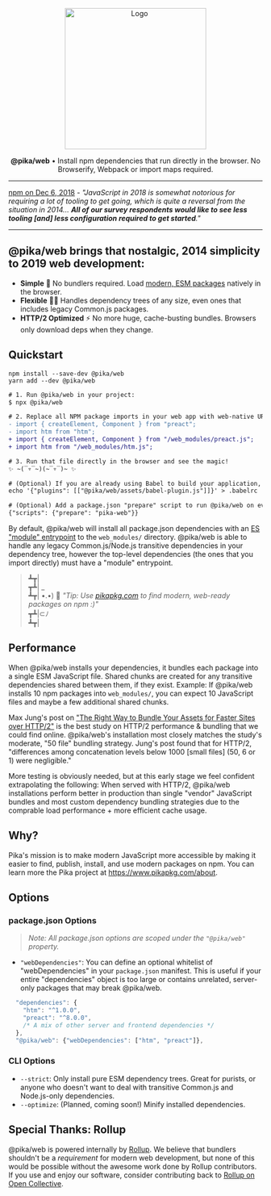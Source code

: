 <p align="center">
  <img alt="Logo" src="https://next.pikapkg.com/static/img/pika-web-logo.png" width="280">
</p>

<p align="center">
   <strong>@pika/web</strong> • Install npm dependencies that run directly in the browser. No Browserify, Webpack or import maps required.
</p>


---

[npm on Dec 6, 2018](https://medium.com/npm-inc/this-year-in-javascript-2018-in-review-and-npms-predictions-for-2019-3a3d7e5298ef) - *"JavaScript in 2018 is somewhat notorious for requiring a lot of tooling to get going, which is quite a reversal from the situation in 2014... **All of our survey respondents would like to see less tooling [and] less configuration required to get started**."*

---


## @pika/web brings that nostalgic, 2014 simplicity to 2019 web development:

- **Simple** 💪 No bundlers required. Load [modern, ESM packages](http://pikapkg.com) natively in the browser.
- **Flexible** 🧘‍♂️ Handles dependency trees of any size, even ones that includes legacy Common.js packages.
- **HTTP/2 Optimized** ⚡️ No more huge, cache-busting bundles. Browsers only download deps when they change.


## Quickstart

```
npm install --save-dev @pika/web
yarn add --dev @pika/web
```

```diff
# 1. Run @pika/web in your project:
$ npx @pika/web

# 2. Replace all NPM package imports in your web app with web-native URLs:
- import { createElement, Component } from "preact";
- import htm from "htm";
+ import { createElement, Component } from "/web_modules/preact.js";
+ import htm from "/web_modules/htm.js";

# 3. Run that file directly in the browser and see the magic! 
✨ ~(‾▿‾~)(~‾▿‾)~ ✨

# (Optional) If you are already using Babel to build your application, skip "Step 2" and use our plugin to rewrite your package imports automatically:
echo '{"plugins": [["@pika/web/assets/babel-plugin.js"]]}' > .babelrc

# (Optional) Add a package.json "prepare" script to run @pika/web on every npm install:
{"scripts": {"prepare": "pika-web"}}
```

By default, @pika/web will install all package.json dependencies with an [ES "module" entrypoint](https://github.com/rollup/rollup/wiki/pkg.module) to the `web_modules/` directory. @pika/web is able to handle any legacy Common.js/Node.js transitive dependencies in your dependency tree, however the top-level dependencies (the ones that you import directly) must have a "module" entrypoint.
 
> ┻┳|  
> ┳┻| _  
> ┻┳| •.•) 💬 *"Tip: Use [pikapkg.com](https://www.pikapkg.com) to find modern, web-ready packages on npm :)"*  
> ┳┻|⊂ﾉ     
> ┻┳|  



## Performance

When @pika/web installs your dependencies, it bundles each package into a single ESM JavaScript file. Shared chunks are created for any transitive dependencies shared between them, if they exist. Example: If @pika/web installs 10 npm packages into `web_modules/`, you can expect 10 JavaScript files and maybe a few additional shared chunks.

Max Jung's post on ["The Right Way to Bundle Your Assets for Faster Sites over HTTP/2"](https://medium.com/@asyncmax/the-right-way-to-bundle-your-assets-for-faster-sites-over-http-2-437c37efe3ff) is the best study on HTTP/2 performance & bundling that we could find online. @pika/web's installation most closely matches the study's moderate, "50 file" bundling strategy. Jung's post found that for HTTP/2, "differences among concatenation levels below 1000 [small files] (50, 6 or 1) were negligible."

More testing is obviously needed, but at this early stage we feel confident extrapolating the following: When served with HTTP/2, @pika/web installations perform better in production than single "vendor" JavaScript bundles and most custom dependency bundling strategies due to the comprable load performance + more efficient cache usage.


## Why?

Pika's mission is to make modern JavaScript more accessible by making it easier to find, publish, install, and use modern packages on npm. You can learn more the Pika project at https://www.pikapkg.com/about.


## Options

### package.json Options

> *Note: All package.json options are scoped under the `"@pika/web"` property.*

* `"webDependencies"`: You can define an optional whitelist of "webDependencies" in your `package.json` manifest. This is useful if your entire "dependencies" object is too large or contains unrelated, server-only packages that may break @pika/web.

```js
  "dependencies": {
    "htm": "^1.0.0",
    "preact": "^8.0.0",
    /* A mix of other server and frontend dependencies */
  },
  "@pika/web": {"webDependencies": ["htm", "preact"]},
```

### CLI Options

* `--strict`: Only install pure ESM dependency trees. Great for purists, or anyone who doesn't want to deal with transitive Common.js and Node.js-only dependencies.
* `--optimize`: (Planned, coming soon!) Minify installed dependencies.


## Special Thanks: Rollup

@pika/web is powered internally by [Rollup](https://rollupjs.org/). We believe that bundlers shouldn't be a *requirement* for modern web development, but none of this would be possible without the awesome work done by Rollup contributors. If you use and enjoy our software, consider contributing back to [Rollup on Open Collective](https://opencollective.com/rollup).
